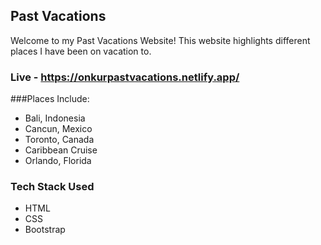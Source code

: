 ## Past Vacations

Welcome to my Past Vacations Website! This website highlights different places I have been on vacation to.

### Live - https://onkurpastvacations.netlify.app/

###Places Include:
- Bali, Indonesia
- Cancun, Mexico
- Toronto, Canada
- Caribbean Cruise
- Orlando, Florida

### Tech Stack Used

- HTML
- CSS
- Bootstrap
